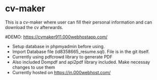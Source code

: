 # cv-maker
This is a cv-maker where user can fill their personal information and can download the cv afterwards. 

#DEMO: 
https://cvmaker911.000webhostapp.com/
<br>
* Setup database in phpmyadmin before using.
* Import Database file (id8358665_resume.sql). File is in the git itself.
* Currently using pdfcrowd library to generate PDF
* Also included Dompdf and api2pdf library included. Make necessay changes to use them
* Currently hosted on https://in.000webhost.com/
